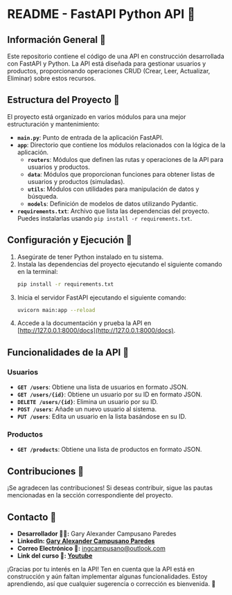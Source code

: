 # README - FastAPI Python API 🚧

## Información General 🐍

Este repositorio contiene el código de una API en construcción desarrollada con FastAPI y Python. La API está diseñada para gestionar usuarios y productos, proporcionando operaciones CRUD (Crear, Leer, Actualizar, Eliminar) sobre estos recursos.

## Estructura del Proyecto 📂

El proyecto está organizado en varios módulos para una mejor estructuración y mantenimiento:

- **`main.py`**: Punto de entrada de la aplicación FastAPI.
- **`app`**: Directorio que contiene los módulos relacionados con la lógica de la aplicación.
  - **`routers`**: Módulos que definen las rutas y operaciones de la API para usuarios y productos.
  - **`data`**: Módulos que proporcionan funciones para obtener listas de usuarios y productos (simuladas).
  - **`utils`**: Módulos con utilidades para manipulación de datos y búsqueda.
  - **`models`**: Definición de modelos de datos utilizando Pydantic.
- **`requirements.txt`**: Archivo que lista las dependencias del proyecto. Puedes instalarlas usando `pip install -r requirements.txt`.

## Configuración y Ejecución 🚀

1. Asegúrate de tener Python instalado en tu sistema.
2. Instala las dependencias del proyecto ejecutando el siguiente comando en la terminal:
   ```bash
   pip install -r requirements.txt
   ```
3. Inicia el servidor FastAPI ejecutando el siguiente comando:
   ```bash
   uvicorn main:app --reload
   ```
4. Accede a la documentación y prueba la API en [http://127.0.0.1:8000/docs](http://127.0.0.1:8000/docs).

## Funcionalidades de la API 🚧

### Usuarios

- **`GET /users`**: Obtiene una lista de usuarios en formato JSON.
- **`GET /users/{id}`**: Obtiene un usuario por su ID en formato JSON.
- **`DELETE /users/{id}`**: Elimina un usuario por su ID.
- **`POST /users`**: Añade un nuevo usuario al sistema.
- **`PUT /users`**: Edita un usuario en la lista basándose en su ID.

### Productos

- **`GET /products`**: Obtiene una lista de productos en formato JSON.

## Contribuciones 🤝

¡Se agradecen las contribuciones! Si deseas contribuir, sigue las pautas mencionadas en la sección correspondiente del proyecto.

## Contacto 📧

- **Desarrollador 🧑‍💻:** Gary Alexander Campusano Paredes
- **LinkedIn: [Gary Alexander Campusano Paredes](https://www.linkedin.com/in/gary-alexander-campusano-paredes-87a28724a/)**
- **Correo Electrónico 📧:** ingcampusano@outlook.com
- **Link del curso 🔗: [Youtube](https://www.youtube.com/watch?v=_y9qQZXE24A&list=PLpe6j6xtTf6jPgV1C8X38o_3Yvz_KCKUP&index=2&t=13115s&ab_channel=MoureDevbyBraisMoure/)**

¡Gracias por tu interés en la API! Ten en cuenta que la API está en construcción y aún faltan implementar algunas funcionalidades. Estoy aprendiendo, así que cualquier sugerencia o corrección es bienvenida. 🚀
